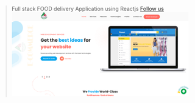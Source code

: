 > Full stack FOOD delivery Application using Reactjs
> [Follow us](https://www.pamirsilicon.com)
> ![This is the Project Details](./snap.png)